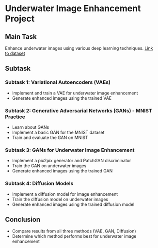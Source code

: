 # Underwater Image Enhancement Project

## Main Task
Enhance underwater images using various deep learning techniques. [Link to dataset](https://kaggle.com/datasets/b498391bea2bc8b0c6301bf2cd8820ef3bca6896e07ce2a50b54a62859db050e)

## Subtask

### Subtask 1: Variational Autoencoders (VAEs)
- Implement and train a VAE for underwater image enhancement
- Generate enhanced images using the trained VAE

### Subtask 2: Generative Adversarial Networks (GANs) - MNIST Practice
- Learn about GANs
- Implement a basic GAN for the MNIST dataset
- Train and evaluate the GAN on MNIST

### Subtask 3: GANs for Underwater Image Enhancement
- Implement a pix2pix generator and PatchGAN discriminator
- Train the GAN on underwater images
- Generate enhanced images using the trained GAN

### Subtask 4: Diffusion Models
- Implement a diffusion model for image enhancement
- Train the diffusion model on underwater images
- Generate enhanced images using the trained diffusion model

## Conclusion
- Compare results from all three methods (VAE, GAN, Diffusion)
- Determine which method performs best for underwater image enhancement

